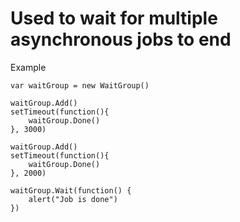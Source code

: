 # Used to wait for multiple asynchronous jobs to end

Example
```
var waitGroup = new WaitGroup()

waitGroup.Add()
setTimeout(function(){
    waitGroup.Done()
}, 3000)

waitGroup.Add()
setTimeout(function(){
    waitGroup.Done()
}, 2000)

waitGroup.Wait(function() {
    alert("Job is done")
})
```